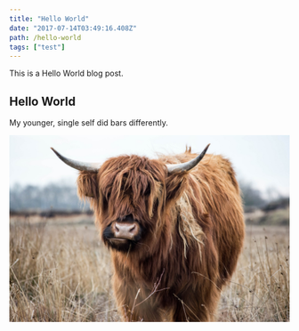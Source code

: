```yaml
---
title: "Hello World"
date: "2017-07-14T03:49:16.408Z"
path: /hello-world
tags: ["test"]
---
```


This is a Hello World blog post.

## Hello World

My younger, single self did bars differently.

![le Yak](./images/animal-animal-photography-blur-671931.jpg)